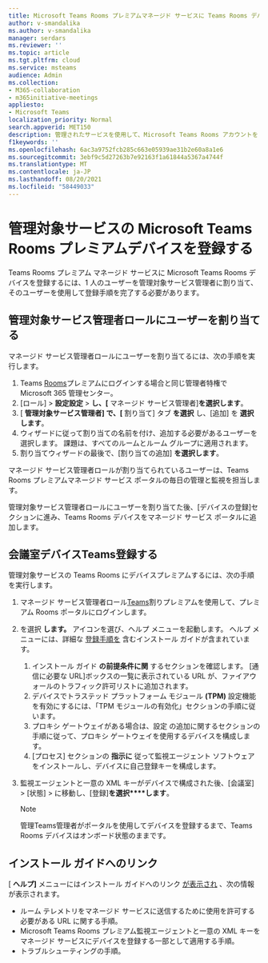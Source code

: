 ```yaml
---
title: Microsoft Teams Rooms プレミアムマネージド サービスに Teams Rooms デバイスを登録する
author: v-smandalika
ms.author: v-smandalika
manager: serdars
ms.reviewer: ''
ms.topic: article
ms.tgt.pltfrm: cloud
ms.service: msteams
audience: Admin
ms.collection:
- M365-collaboration
- m365initiative-meetings
appliesto:
- Microsoft Teams
localization_priority: Normal
search.appverid: MET150
description: 管理されたサービスを使用して、Microsoft Teams Rooms アカウントを Microsoft Teamsするプレミアムについて説明します。
f1keywords: ''
ms.openlocfilehash: 6ac3a9752fcb285c663e05939ae31b2e60a8a1e6
ms.sourcegitcommit: 3ebf9c5d27263b7e92163f1a61844a5367a4744f
ms.translationtype: MT
ms.contentlocale: ja-JP
ms.lasthandoff: 08/20/2021
ms.locfileid: "58449033"
---
```

# <a name="enroll-a-device-in-the-microsoft-teams-rooms-premium-managed-service"></a>管理対象サービスの Microsoft Teams Rooms プレミアムデバイスを登録する

Teams Rooms プレミアム マネージド サービスに Microsoft Teams Rooms デバイスを登録するには、1 人のユーザーを管理対象サービス管理者に割り当て、そのユーザーを使用して登録手順を完了する必要があります。

## <a name="assign-users-to-the-managed-service-administrator-role"></a>管理対象サービス管理者ロールにユーザーを割り当てる

マネージド サービス管理者ロールにユーザーを割り当てるには、次の手順を実行します。

1. Teams [Rooms](https://portal.rooms.microsoft.com/)プレミアムにログインする場合と同じ管理者特権で Microsoft 365 管理センター。
2. [ロール]  >  **設定設定**  >  **し、[** マネージド サービス管理者]**を選択します**。
3. [ **管理対象サービス管理者] で、[** 割り当て] タブ **を選択** し、[追加] を **選択します**。
4. ウィザードに従って割り当ての名前を付け、追加する必要があるユーザーを選択します。 課題は、すべてのルームとルーム グループに適用されます。
5. 割り当てウィザードの最後で、[割り当ての追加] **を選択します**。

マネージド サービス管理者ロールが割り当てられているユーザーは、Teams Rooms プレミアムマネージド サービス ポータルの毎日の管理と監視を担当します。

管理対象サービス管理者ロールにユーザーを割り当てた後、[デバイスの登録][](#enroll-a-teams-rooms-device)セクションに進み、Teams Rooms デバイスをマネージド サービス ポータルに追加します。

## <a name="enroll-a-teams-rooms-device"></a>会議室デバイスTeams登録する

管理対象サービスの Teams Rooms にデバイスプレミアムするには、次の手順を実行します。

1. マネージド サービス管理者ロール[Teams](https://portal.rooms.microsoft.com/)割りプレミアムを使用して、プレミアム Rooms ポータルにログインします。
2. を選択 **します。** アイコンを選び、ヘルプ メニューを起動します。 ヘルプ メニューには、詳細な [登録手順を](https://portal.rooms.microsoft.com/docs/MMR%20Monitoring%20Software%20Installation%20Guide%20Feb%202021.pdf) 含むインストール ガイドが含まれています。

    1. インストール ガイド **の前提条件に関** するセクションを確認します。 [通信に必要な URL]ボックスの一覧に表示されている URL が、ファイアウォールのトラフィック許可リストに追加されます。
    2. デバイスでトラステッド プラットフォーム モジュール **(TPM)** 設定機能を有効にするには、「TPM モジュールの有効化」セクションの手順に従います。
    3. プロキシ ゲートウェイがある場合は、設定 の追加に関するセクションの手順に従って、プロキシ ゲートウェイを使用するデバイスを構成します。
    4. [プロセス] セクションの **指示に** 従って監視エージェント ソフトウェアをインストールし、デバイスに自己登録キーを構成します。

3. 監視エージェントと一意の XML キーがデバイスで構成された後、[会議室] > [状態] > に移動し、[登録]**を選択****します**。

    > [!NOTE]
    > 管理Teams管理者がポータルを使用してデバイスを登録するまで、Teams Rooms デバイスはオンボード状態のままです。

## <a name="link-to-installation-guide"></a>インストール ガイドへのリンク

[ **ヘルプ]** メニューにはインストール ガイドへのリンク [が表示され](https://portal.rooms.microsoft.com/docs/MMR%20Monitoring%20Software%20Installation%20Guide%20Feb%202021.pdf) 、次の情報が表示されます。

- ルーム テレメトリをマネージド サービスに送信するために使用を許可する必要がある URL に関する手順。
- Microsoft Teams Rooms プレミアム監視エージェントと一意の XML キーをマネージド サービスにデバイスを登録する一部として適用する手順。
- トラブルシューティングの手順。
